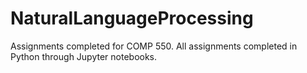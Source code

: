 # NaturalLanguageProcessing
Assignments completed for COMP 550. All assignments completed in Python through Jupyter notebooks.
